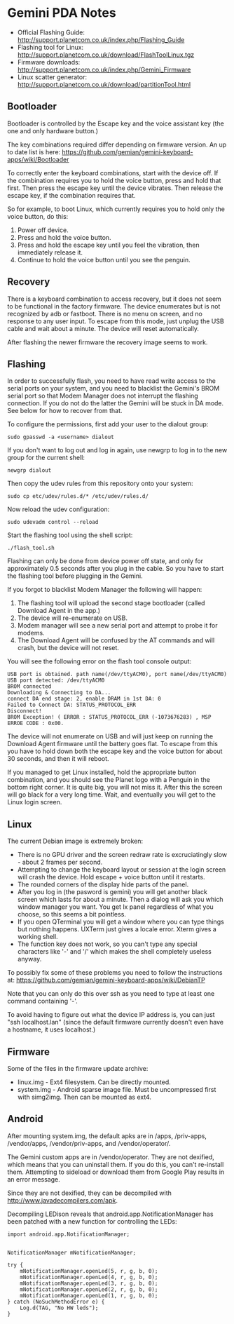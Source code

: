 # Gemini PDA Notes

* Official Flashing Guide: http://support.planetcom.co.uk/index.php/Flashing_Guide
* Flashing tool for Linux: http://support.planetcom.co.uk/download/FlashToolLinux.tgz
* Firmware downloads: http://support.planetcom.co.uk/index.php/Gemini_Firmware
* Linux scatter generator: http://support.planetcom.co.uk/download/partitionTool.html

## Bootloader

Bootloader is controlled by the Escape key and the voice assistant key (the one and only hardware button.)

The key combinations required differ depending on firmware version. An up to date list is here: https://github.com/gemian/gemini-keyboard-apps/wiki/Bootloader

To correctly enter the keyboard combinations, start with the device off. If the combination requires you to hold the voice button, press and hold that first. Then press the escape key until the device vibrates. Then release the escape key, if the combination requires that.

So for example, to boot Linux, which currently requires you to hold only the voice button, do this:

1. Power off device.
2. Press and hold the voice button.
3. Press and hold the escape key until you feel the vibration, then immediately release it.
4. Continue to hold the voice button until you see the penguin.

## Recovery

There is a keyboard combination to access recovery, but it does not seem to be functional in the factory firmware. The device enumerates but is not recognized by adb or fastboot. There is no menu on screen, and no response to any user input. To escape from this mode, just unplug the USB cable and wait about a minute. The device will reset automatically.

After flashing the newer firmware the recovery image seems to work.

## Flashing

In order to successfully flash, you need to have read write access to the serial ports on your system, and you need to blacklist the Gemini's BROM serial port so that Modem Manager does not interrupt the flashing connection. If you do not do the latter the Gemini will be stuck in DA mode. See below for how to recover from that.

To configure the permissions, first add your user to the dialout group:

    sudo gpasswd -a <username> dialout

If you don't want to log out and log in again, use newgrp to log in to the new group for the current shell:

    newgrp dialout

Then copy the udev rules from this repository onto your system:

    sudo cp etc/udev/rules.d/* /etc/udev/rules.d/

Now reload the udev configuration:

    sudo udevadm control --reload

Start the flashing tool using the shell script:

    ./flash_tool.sh

Flashing can only be done from device power off state, and only for approximately 0.5 seconds after you plug in the cable. So you have to start the flashing tool before plugging in the Gemini.

If you forgot to blacklist Modem Manager the following will happen:

1. The flashing tool will upload the second stage bootloader (called Download Agent in the app.)
2. The device will re-enumerate on USB.
3. Modem manager will see a new serial port and attempt to probe it for modems.
4. The Download Agent will be confused by the AT commands and will crash, but the device will not reset.

You will see the following error on the flash tool console output:

```
USB port is obtained. path name(/dev/ttyACM0), port name(/dev/ttyACM0)
USB port detected: /dev/ttyACM0
BROM connected
Downloading & Connecting to DA...
connect DA end stage: 2, enable DRAM in 1st DA: 0
Failed to Connect DA: STATUS_PROTOCOL_ERR
Disconnect!
BROM Exception! ( ERROR : STATUS_PROTOCOL_ERR (-1073676283) , MSP ERROE CODE : 0x00. 
```

The device will not enumerate on USB and will just keep on running the Download Agent firmware until the battery goes flat. To escape from this you have to hold down both the escape key and the voice button for about 30 seconds, and then it will reboot.

If you managed to get Linux installed, hold the appropriate button combination, and you should see the Planet logo with a Penguin in the bottom right corner. It is quite big, you will not miss it. After this the screen will go black for a very long time. Wait, and eventually you will get to the Linux login screen.

## Linux

The current Debian image is extremely broken:

* There is no GPU driver and the screen redraw rate is excruciatingly slow - about 2 frames per second.
* Attempting to change the keyboard layout or session at the login screen will crash the device. Hold escape + voice button until it restarts.
* The rounded corners of the display hide parts of the panel.
* After you log in (the pasword is gemini) you will get another black screen which lasts for about a minute. Then a dialog will ask you which window manager you want. You get lx panel regardless of what you choose, so this seems a bit pointless.
* If you open QTerminal you will get a window where you can type things but nothing happens. UXTerm just gives a locale error. Xterm gives a working shell.
* The function key does not work, so you can't type any special characters like '-' and '/' which makes the shell completely useless anyway.

To possibly fix some of these problems you need to follow the instructions at: https://github.com/gemian/gemini-keyboard-apps/wiki/DebianTP

Note that you can only do this over ssh as you need to type at least one command containing '-'.

To avoid having to figure out what the device IP address is, you can just "ssh localhost.lan" (since the default firmware currently doesn't even have a hostname, it uses localhost.)

## Firmware

Some of the files in the firmware update archive:

* linux.img - Ext4 filesystem. Can be directly mounted.
* system.img - Android sparse image file. Must be uncompressed first with simg2img. Then can be mounted as ext4.

## Android

After mounting system.img, the default apks are in /apps, /priv-apps, /vendor/apps, /vendor/priv-apps, and /vendor/operator/.

The Gemini custom apps are in /vendor/operator. They are not dexified, which means that you can uninstall them. If you do this, you can't re-install them. Attempting to sideload or download them from Google Play results in an error message.

Since they are not dexified, they can be decompiled with http://www.javadecompilers.com/apk.

Decompiling LEDison reveals that android.app.NotificationManager has been patched with a new function for controlling the LEDs:

```
import android.app.NotificationManager;


NotificationManager mNotificationManager;

try {
    mNotificationManager.openLed(5, r, g, b, 0);
    mNotificationManager.openLed(4, r, g, b, 0);
    mNotificationManager.openLed(3, r, g, b, 0);
    mNotificationManager.openLed(2, r, g, b, 0);
    mNotificationManager.openLed(1, r, g, b, 0);
} catch (NoSuchMethodError e) {
    Log.d(TAG, "No HW leds");
}
```

